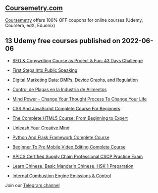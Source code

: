 ## [**Coursemetry.com**](https://coursemetry.com/)

[Coursemetry](https://coursemetry.com/) offers 100% OFF coupons for online courses (Udemy, Coursera, edX, Eduonix)

## **13 Udemy free courses published on 2022-06-06**

* [SEO & Copywriting Course as Project & Fun: 43 Days Challenge](https://coursemetry.com/seo-copywriting-course-as-project-fun-43-days-challenge/)

* [First Steps Into Public Speaking](https://coursemetry.com/first-steps-into-public-speaking/)

* [Digital Marketing Data: DMPs, Device Graphs, and Regulation](https://coursemetry.com/digital-marketing-data-dmps-device-graphs-and-regulation/)

* [Control de Plagas en la Industria de Alimentos](https://coursemetry.com/control-de-plagas-en-la-industria-de-alimentos/)

* [Mind Power - Change Your Thought Process To Change Your Life](https://coursemetry.com/mind-power-change-your-thought-process-to-change-your-life/)

* [CSS And JavaScript Complete Course For Beginners](https://coursemetry.com/css-and-javascript-complete-course-for-beginners/)

* [The Complete HTML5 Course: From Beginning to Expert](https://coursemetry.com/the-complete-html5-course-from-beginning-to-expert/)

* [Unleash Your Creative Mind](https://coursemetry.com/unleash-your-creative-mind/)

* [Python And Flask Framework Complete Course](https://coursemetry.com/python-and-flask-framework-complete-course/)

* [Beginner To Pro Mobile Video Editing Complete Course](https://coursemetry.com/beginner-to-pro-mobile-video-editing-complete-course/)

* [APICS Certified Supply Chain Professional CSCP Practice Exam](https://coursemetry.com/apics-certified-supply-chain-professional-cscp-practice-exam/)

* [Learn Chinese, Basic Mandarin Chinese, HSK 1 Preparation](https://coursemetry.com/learn-chinese-basic-mandarin-chinese-hsk-1-preparation/)

* [Internal Combustion Engine Emissions & Control](https://coursemetry.com/internal-combustion-engine-emissions-control/)


Join our [Telegram channel](https://t.me/coursemetry)